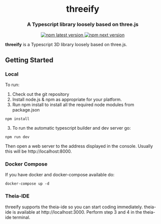 <h1 align="center" style="border-bottom: none;">threeify</h1>
<h3 align="center">A Typescript library loosely based on three.js</h3>
<p align="center">
  <a href="https://www.npmjs.com/package/threeify">
    <img alt="npm latest version" src="https://img.shields.io/npm/v/threeify/latest.svg">
  </a>
  <a href="https://www.npmjs.com/package/threeify">
    <img alt="npm next version" src="https://img.shields.io/npm/v/threeify/next.svg">
  </a>
</p>

**threeify** is a Typescript 3D library loosely based on three.js.

## Getting Started

### Local

To run:

1. Check out the git repository
1. Install node.js & npm as appropriate for your platform.
1. Run npm install to install all the required node modules from package.json

```
npm install
```
 
3. To run the automatic typescript builder and dev server go:

```
npm run dev
```
 
Then open a web server to the address displayed in the console.  Usually this will be http://localhost:8000.

### Docker Compose

If you have docker and docker-compose available do:

```
docker-compose up -d
```
### Theia-IDE

threeify supports the theia-ide so you can start coding immediately.  theia-ide is available at http://localhost:3000. Perform step 3 and 4 in the theia-ide terminal. 
